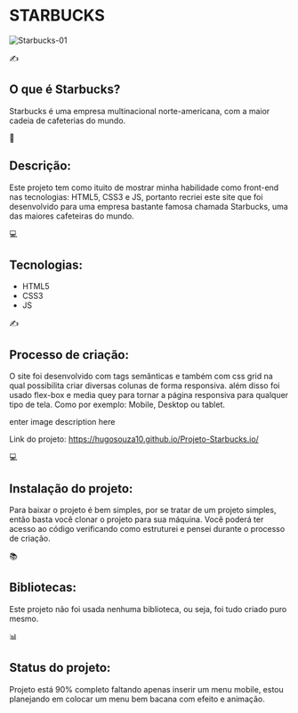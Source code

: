 <h1> STARBUCKS </h1>

![Starbucks-01](https://user-images.githubusercontent.com/51915862/135938780-a1f51e34-05d6-428b-9d7a-748ce2b43abe.png)


✍️<h2>O que é Starbucks? </h2>
Starbucks é uma empresa multinacional norte-americana, com a maior
cadeia de cafeterias do mundo.

📱 <h2>Descrição:</h2>
Este projeto tem como ituito de mostrar minha habilidade como front-end
nas tecnologias: HTML5, CSS3 e JS, portanto recriei este site que foi
desenvolvido para uma empresa bastante famosa chamada
Starbucks, uma das maiores cafeteiras do mundo.


💻 <h2>Tecnologias:</h2>
<ul>
  <li>HTML5</li>
  <li>CSS3</li>
  <li>JS</li>
</ul>




✍️ <h2>Processo de criação:</h2>
O site foi desenvolvido com tags semânticas e também com css grid na qual
possibilita criar diversas colunas de forma responsiva. além disso foi usado
flex-box e media quey para tornar a página responsiva para qualquer tipo
de tela. Como por exemplo: Mobile, Desktop ou tablet.

enter image description here

Link do projeto:
https://hugosouza10.github.io/Projeto-Starbucks.io/

💻 <h2>Instalação do projeto:</h2>
Para baixar o projeto é bem simples, por se tratar de um projeto simples, então
basta você clonar o projeto para sua máquina. Você poderá ter acesso
ao código verificando como estruturei e pensei durante o processo de criação.


📚<h2>Bibliotecas:</h2>
Este projeto não foi usada nenhuma biblioteca, ou seja, foi tudo criado
puro mesmo.

📊 <h2>Status do projeto:</h2>

Projeto está 90% completo faltando apenas inserir um menu mobile, estou
planejando em colocar um menu bem bacana com efeito e animação.
